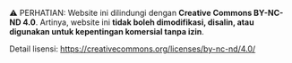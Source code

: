 ⚠️ PERHATIAN: Website ini dilindungi dengan **Creative Commons BY-NC-ND 4.0**.
Artinya, website ini **tidak boleh dimodifikasi, disalin, atau digunakan untuk kepentingan komersial tanpa izin**.

Detail lisensi: https://creativecommons.org/licenses/by-nc-nd/4.0/
